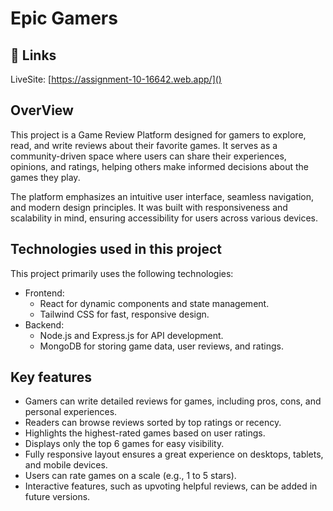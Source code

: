 
# Epic Gamers

## 🔗 Links
LiveSite: [https://assignment-10-16642.web.app/]()
## OverView
This project is a Game Review Platform designed for gamers to explore, read, and write reviews about their favorite games. It serves as a community-driven space where users can share their experiences, opinions, and ratings, helping others make informed decisions about the games they play.

The platform emphasizes an intuitive user interface, seamless navigation, and modern design principles. It was built with responsiveness and scalability in mind, ensuring accessibility for users across various devices.


## Technologies used in this project

This project primarily uses the following technologies:
- Frontend:
    - React for dynamic components and state management.
    - Tailwind CSS for fast, responsive design.
- Backend:
    - Node.js and Express.js for API development.
    - MongoDB for storing game data, user reviews, and ratings.


## Key features 
- Gamers can write detailed reviews for games, including pros, cons, and personal experiences.
- Readers can browse reviews sorted by top ratings or recency.
- Highlights the highest-rated games based on user ratings.
- Displays only the top 6 games for easy visibility.
- Fully responsive layout ensures a great experience on desktops, tablets, and mobile devices.
- Users can rate games on a scale (e.g., 1 to 5 stars).
- Interactive features, such as upvoting helpful reviews, can be added in future versions.
